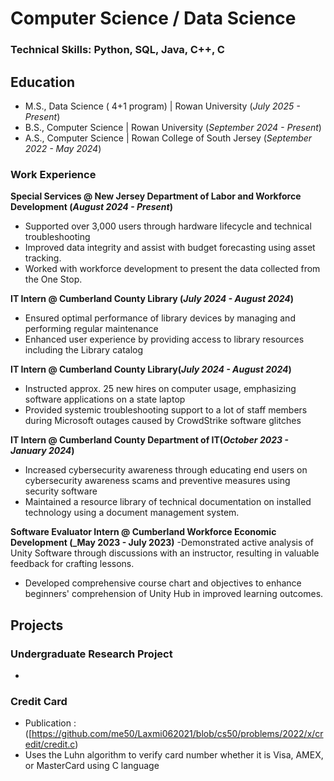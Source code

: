 # Computer Science / Data Science 

### Technical Skills: Python, SQL, Java, C++, C 


## Education 
- M.S., Data Science ( 4+1 program) | Rowan University (_July 2025 - Present_)
- B.S., Computer Science | Rowan University  (_September 2024 - Present_)
- A.S., Computer Science | Rowan College of South Jersey (_September 2022 - May 2024_)

### Work Experience

**Special Services @ New Jersey Department of Labor and Workforce Development (_August 2024 - Present_)**
  - Supported over 3,000 users through hardware lifecycle and technical troubleshooting
  - Improved data integrity and assist with budget forecasting using asset tracking.
  - Worked with workforce development to present the data collected from the One Stop.
    
**IT Intern @ Cumberland County Library (_July 2024 - August 2024_)** 
  - Ensured optimal performance of library devices by managing and performing regular maintenance
  - Enhanced user experience by providing access to library resources including the Library catalog
 
**IT Intern @ Cumberland County Library(_July 2024 - August 2024_)**
  - Instructed approx. 25 new hires on computer usage, emphasizing software applications on a state laptop
  -  Provided systemic troubleshooting support to a lot of staff members during Microsoft outages caused by   CrowdStrike software glitches

**IT Intern @ Cumberland County Department of IT(_October 2023 - January 2024_)**
  - Increased cybersecurity awareness through educating end users on cybersecurity awareness scams and preventive measures using security software 
  - Maintained a resource library of technical documentation on installed technology using a document management system.

**Software Evaluator Intern @ Cumberland Workforce Economic Development (_May 2023 - July 2023)**
  -Demonstrated active analysis of Unity Software through discussions with an instructor, resulting in valuable feedback for crafting lessons. 
  - Developed comprehensive course chart and objectives to enhance beginners' comprehension of Unity Hub in improved learning outcomes. 
  
## Projects

### Undergraduate Research Project 
  - 
### Credit Card 
  - Publication : ([https://github.com/me50/Laxmi062021/blob/cs50/problems/2022/x/credit/credit.c)
  - Uses the Luhn algorithm to verify card number whether it is Visa, AMEX, or MasterCard using C language

